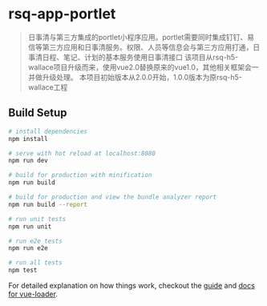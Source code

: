 # rsq-app-portlet

> 日事清与第三方集成的portlet小程序应用。portlet需要同时集成钉钉、易信等第三方应用和日事清服务。权限、人员等信息会与第三方应用打通，日事清日程、笔记、计划的基本服务使用日事清接口
> 该项目从rsq-h5-wallace项目升级而来，使用vue2.0替换原来的vue1.0，其他相关框架会一并做升级处理。
> 本项目初始版本从2.0.0开始，1.0.0版本为原rsq-h5-wallace工程

## Build Setup

``` bash
# install dependencies
npm install

# serve with hot reload at localhost:8080
npm run dev

# build for production with minification
npm run build

# build for production and view the bundle analyzer report
npm run build --report

# run unit tests
npm run unit

# run e2e tests
npm run e2e

# run all tests
npm test
```

For detailed explanation on how things work, checkout the [guide](http://vuejs-templates.github.io/webpack/) and [docs for vue-loader](http://vuejs.github.io/vue-loader).
